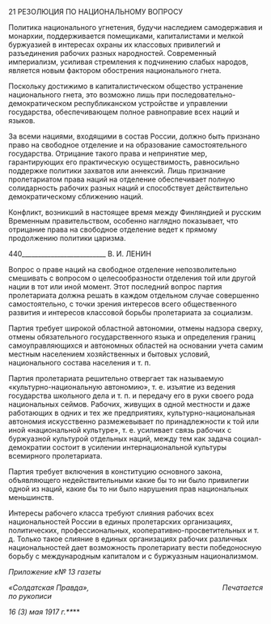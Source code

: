 21 РЕЗОЛЮЦИЯ ПО НАЦИОНАЛЬНОМУ ВОПРОСУ

Политика национального угнетения, будучи наследием самодержавия и монархии, поддерживается помещиками, капиталистами и мелкой буржуазией в интересах охраны их классовых привилегий и разъединения рабочих разных народностей. Современный империализм, усиливая стремления к подчинению слабых народов, является новым фактором обострения национального гнета.

Поскольку достижимо в капиталистическом общество устранение национального гнета, это возможно лишь при последовательно-демократическом республиканском устройстве и управлении государства, обеспечивающем полное равноправие всех на­ций и языков.

За всеми нациями, входящими в состав России, должно быть признано право на сво­бодное отделение и на образование самостоятельного государства. Отрицание такого права и непринятие мер, гарантирующих его практическую осуществимость, равно­сильно поддержке политики захватов или аннексий. Лишь признание пролетариатом права наций на отделение обеспечивает полную солидарность рабочих разных наций и способствует действительно демократическому сближению наций.

Конфликт, возникший в настоящее время между Финляндией и русским Временным правительством, особенно наглядно показывает, что отрицание права на свободное от­деление ведет к прямому продолжению политики царизма.

  

440__________________________ В. И. ЛЕНИН

Вопрос о праве наций на свободное отделение непозволительно смешивать с вопро­сом о целесообразности отделения той или другой нации в тот или иной момент. Этот последний вопрос партия пролетариата должна решать в каждом отдельном случае со­вершенно самостоятельно, с точки зрения интересов всего общественного развития и интересов классовой борьбы пролетариата за социализм.

Партия требует широкой областной автономии, отмены надзора сверху, отмены обя­зательного государственного языка и определения границ самоуправляющихся и авто­номных областей на основании учета самим местным населением хозяйственных и бы­товых условий, национального состава населения и т. п.

Партия пролетариата решительно отвергает так называемую «культурно-национальную автономию», т. е. изъятие из ведения государства школьного дела и т. п. и передачу его в руки своего рода национальных сеймов. Рабочих, живущих в одной местности и даже работающих в одних и тех же предприятиях, культурно-национальная автономия искусственно размежевывает по принадлежности к той или иной «национальной культуре», т. е. усиливает связь рабочих с буржуазной культурой отдельных наций, между тем как задача социал-демократии состоит в усилении интер­национальной культуры всемирного пролетариата.

Партия требует включения в конституцию основного закона, объявляющего недей­ствительными какие бы то ни было привилегии одной из наций, какие бы то ни было нарушения прав национальных меньшинств.

Интересы рабочего класса требуют слияния рабочих всех национальностей России в единых пролетарских организациях, политических, профессиональных, кооперативно-просветительных и т. д. Только такое слияние в единых организациях рабочих различ­ных национальностей дает возможность пролетариату вести победоносную борьбу с международным капиталом и с буржуазным национализмом.

_Приложение к№ 13 газеты_

_«Солдатская Правда»,_                                                                   _Печатается по рукописи_

_16 (3) мая 1917 г.**_**